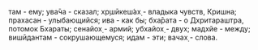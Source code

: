 там - ему; ува̄ча - сказал; хр̣шӣкеш́ах̣ - владыка чувств, Кришна; прахасан - улыбающийся; ива - как бы; бха̄рата - о Дхритараштра, потомок Бхараты; сенайох̣ - армий; убхайох̣ - двух; мадхйе - между; вишӣдантам - сокрушающемуся; идам - эти; вачах̣ - слова.